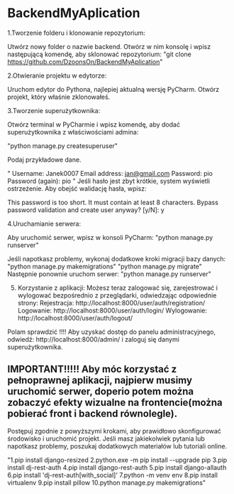 ﻿# BackendMyAplication
1.Tworzenie folderu i klonowanie repozytorium:

Utwórz nowy folder o nazwie backend.
Otwórz w nim konsolę i wpisz następującą komendę, aby sklonować repozytorium:
"git clone https://github.com/DzoonsOn/BackendMyAplication"

2.Otwieranie projektu w edytorze:

Uruchom edytor do Pythona, najlepiej aktualną wersję PyCharm.
Otwórz projekt, który właśnie zklonowałeś.

3.Tworzenie superużytkownika:

Otwórz terminal w PyCharmie i wpisz komendę, aby dodać superużytkownika z właściwościami admina:

"python manage.py createsuperuser"

Podaj przykładowe dane.

"
Username: Janek0007
Email address: jan@gmail.com
Password: pio
Password (again): pio
"
Jeśli hasło jest zbyt krótkie, system wyświetli ostrzeżenie. Aby obejść walidację hasła, wpisz:

This password is too short. It must contain at least 8 characters.
Bypass password validation and create user anyway? [y/N]: y

4.Uruchamianie serwera:

Aby uruchomić serwer, wpisz w konsoli PyCharm:
"python manage.py runserver"


Jeśli napotkasz problemy, wykonaj dodatkowe kroki migracji bazy danych:
"python manage.py makemigrations"
"python manage.py migrate"
Następnie ponownie uruchom serwer:
"python manage.py runserver"


5. Korzystanie z aplikacji:
Możesz teraz zalogować się, zarejestrować i wylogować bezpośrednio z przeglądarki, odwiedzając odpowiednie strony:
Rejestracja: http://localhost:8000/user/auth/registration/
Logowanie: http://localhost:8000/user/auth/login/
Wylogowanie: http://localhost:8000/user/auth/logout/

Polam sprawdzić !!!!
Aby uzyskać dostęp do panelu administracyjnego, odwiedź:
http://localhost:8000/admin/ i zaloguj się danymi superużytkownika.


IMPORTANT!!!!! Aby móc korzystać z pełnoprawnej aplikacji, najpierw musimy uruchomić serwer, doperio potem można zobaczyć efekty wizualne na frontencie(można pobierać front i backend równolegle).
---------------------------------------------------------------------------------------------------------------------------------------------------------------------------------------------------------------------
Postępuj zgodnie z powyższymi krokami, aby prawidłowo skonfigurować środowisko i uruchomić projekt. Jeśli masz jakiekolwiek pytania lub napotkasz problemy, poszukaj dodatkowych materiałów lub tutoriali online.





"1.pip install django-resized
2.python.exe -m pip install --upgrade pip
3.pip install dj-rest-auth
4.pip install django-rest-auth
5.pip install django-allauth
6.pip install 'dj-rest-auth[with_social]'
7.python -m venv env
8.pip install virtualenv
9.pip install pillow
10.python manage.py makemigrations"

